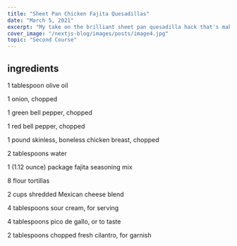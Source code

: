 ```yaml
---
title: "Sheet Pan Chicken Fajita Quesadillas"
date: "March 5, 2021"
excerpt: "My take on the brilliant sheet pan quesadilla hack that's making the rounds."
cover_image: "/nextjs-blog/images/posts/image4.jpg"
topic: "Second Course"
---
```


## ingredients

1 tablespoon olive oil

1 onion, chopped

1 green bell pepper, chopped

1 red bell pepper, chopped

1 pound skinless, boneless chicken breast, chopped

2 tablespoons water

1 (1.12 ounce) package fajita seasoning mix

8 flour tortillas

2 cups shredded Mexican cheese blend

4 tablespoons sour cream, for serving

4 tablespoons pico de gallo, or to taste

2 tablespoons chopped fresh cilantro, for garnish
